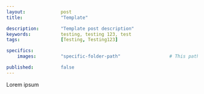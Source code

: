 ```yaml
---
layout:             post
title:              "Template"

description:        "Template post description"
keywords:           testing, testing 123, test
tags:               [Testing, Testing123]

specifics:
    images:         "specific-folder-path"                  # This path is post-dependent; don't forget to change it!

published:          false
---
```


Lorem ipsum
